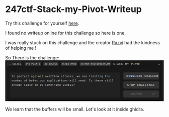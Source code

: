 # 247ctf-Stack-my-Pivot-Writeup
Try this challenge for yourself [here](https://247ctf.com/).


I found no writeup online for this challenge so here is one.

I was really stuck on this challenge and the creator [Razvi](https://twitter.com/Razvieu) had the kindness of helping me !

So There is the challenge:
![alt text](./screenshots/247Dashboard.png "Challenge infos")

We learn that the buffers will be small.
Let's look at it inside ghidra.